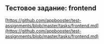 ## Тестовое задание: frontend

[https://github.com/appbooster/test-assignments/blob/master/tasks/frontend.md](https://github.com/appbooster/test-assignments/blob/master/tasks/frontend.md)
